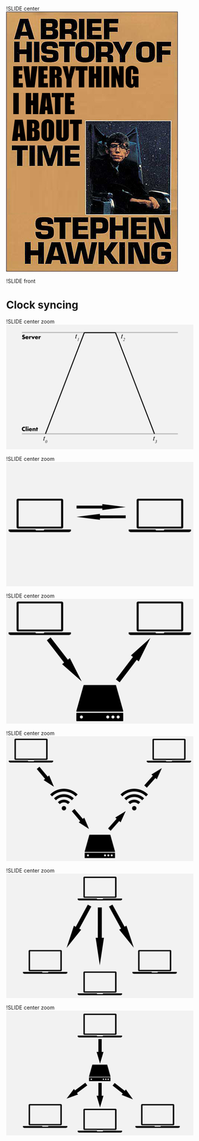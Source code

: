 !SLIDE center
![Brief History of Time](brief-history.jpg)


!SLIDE front
# Clock syncing


!SLIDE center zoom
![NTP](ntp.png)


!SLIDE center zoom
![Linked computers](link-two.png)


!SLIDE center zoom
![Linked computers](link-server.png)


!SLIDE center zoom
![Linked computers](link-wifi.png)


!SLIDE center zoom
![Linked computers](master-slaves.png)


!SLIDE center zoom
![Linked computers](clock-hub.png)

